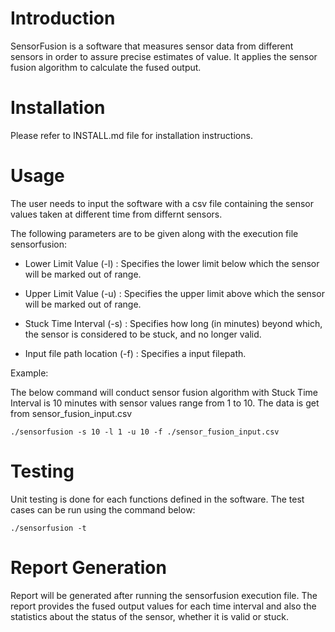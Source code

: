 # Introduction

SensorFusion is a software that measures sensor data from different sensors in order to assure precise estimates of value. It applies the sensor fusion algorithm to calculate the fused output.

# Installation

Please refer to INSTALL.md file for installation instructions.

# Usage

The user needs to input the software with a csv file containing the sensor values taken at different time from differnt sensors.

The following parameters are to be given along with the execution file sensorfusion:

- Lower Limit Value (-l) : Specifies the lower limit below which the sensor will be marked out of range.

- Upper Limit Value (-u) : Specifies the upper limit above which the sensor will be marked out of range.

- Stuck Time Interval (-s) : Specifies how long (in minutes) beyond which, the sensor is considered to be stuck, and no longer valid.

- Input file path location (-f) : Specifies a input filepath.

Example:

The below command will conduct sensor fusion algorithm with Stuck Time Interval is 10 minutes with sensor values range from 1 to 10. The data is get from sensor_fusion_input.csv

```
./sensorfusion -s 10 -l 1 -u 10 -f ./sensor_fusion_input.csv
```

# Testing

Unit testing is done for each functions defined in the software. The test cases can be run using the command below:

```
./sensorfusion -t
```

# Report Generation

Report will be generated after running the sensorfusion execution file. The report provides the fused output values for each time interval and also the statistics about the status of the sensor, whether it is valid or stuck.
